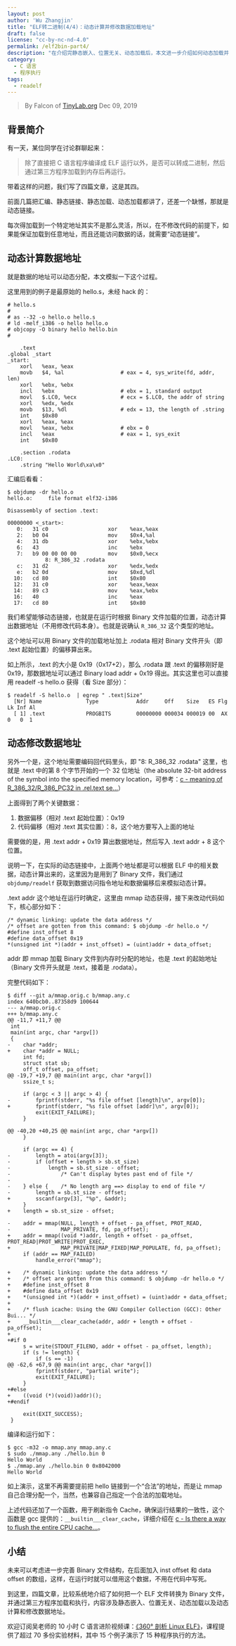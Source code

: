```yaml
---
layout: post
author: 'Wu Zhangjin'
title: "ELF转二进制(4/4)：动态计算并修改数据加载地址"
draft: false
license: "cc-by-nc-nd-4.0"
permalink: /elf2bin-part4/
description: "在介绍完静态嵌入、位置无关、动态加载后，本文进一步介绍如何动态加载并动态计算数据加载地址"
category:
  - C 语言
  - 程序执行
tags:
  - readelf
---
```


> By Falcon of [TinyLab.org][1]
> Dec 09, 2019

## 背景简介

有一天，某位同学在讨论群聊起来：

> 除了直接把 C 语言程序编译成 ELF 运行以外，是否可以转成二进制，然后通过第三方程序加载到内存后再运行。

带着这样的问题，我们写了四篇文章，这是其四。

前面几篇把汇编、静态链接、静态加载、动态加载都讲了，还差一个缺憾，那就是动态链接。

每次得加载到一个特定地址其实不是那么灵活，所以，在不修改代码的前提下，如果能保证加载到任意地址，而且还能访问数据的话，就需要“动态链接”。

## 动态计算数据地址

就是数据的地址可以动态分配，本文模拟一下这个过程。

这里用到的例子是最原始的 hello.s，未经 hack 的：

    # hello.s
    #
    # as --32 -o hello.o hello.s
    # ld -melf_i386 -o hello hello.o
    # objcopy -O binary hello hello.bin
    #

        .text
    .global _start
    _start:
        xorl   %eax, %eax
        movb   $4, %al                  # eax = 4, sys_write(fd, addr, len)
        xorl   %ebx, %ebx
        incl   %ebx                     # ebx = 1, standard output
        movl   $.LC0, %ecx              # ecx = $.LC0, the addr of string
        xorl   %edx, %edx
        movb   $13, %dl                 # edx = 13, the length of .string
        int    $0x80
        xorl   %eax, %eax
        movl   %eax, %ebx               # ebx = 0
        incl   %eax                     # eax = 1, sys_exit
        int    $0x80

        .section .rodata
    .LC0:
        .string "Hello World\xa\x0"

汇编后看看：

    $ objdump -dr hello.o
    hello.o:     file format elf32-i386

    Disassembly of section .text:

    00000000 <_start>:
       0:	31 c0                	xor    %eax,%eax
       2:	b0 04                	mov    $0x4,%al
       4:	31 db                	xor    %ebx,%ebx
       6:	43                   	inc    %ebx
       7:	b9 00 00 00 00       	mov    $0x0,%ecx
    			8: R_386_32	.rodata
       c:	31 d2                	xor    %edx,%edx
       e:	b2 0d                	mov    $0xd,%dl
      10:	cd 80                	int    $0x80
      12:	31 c0                	xor    %eax,%eax
      14:	89 c3                	mov    %eax,%ebx
      16:	40                   	inc    %eax
      17:	cd 80                	int    $0x80

我们希望能够动态链接，也就是在运行时根据 Binary 文件加载的位置，动态计算出数据地址（不用修改代码本身）。也就是说确认 `R_386_32` 这个类型的地址。

这个地址可以用 Binary 文件的加载地址加上 .rodata 相对 Binary 文件开头（即 .text 起始位置）的偏移算出来。

如上所示，.text 的大小是 0x19（0x17+2），那么 .rodata 跟 .text 的偏移刚好是 0x19，那数据地址可以通过 Binary load addr + 0x19 得出。其实这里也可以直接用 readelf -s hello.o 获得（看 Size 部分）：

    $ readelf -S hello.o  | egrep " .text|Size"
      [Nr] Name              Type            Addr     Off    Size   ES Flg Lk Inf Al
      [ 1] .text             PROGBITS        00000000 000034 000019 00  AX  0   0  1

## 动态修改数据地址

另外一个是，这个地址需要编码回代码里头，即 "8: R_386_32 .rodata" 这里，也就是 .text 中的第 8 个字节开始的一个 32 位地址（the absolute 32-bit address of the symbol into the specified memory location，可参考：[c - meaning of R_386_32/R_386_PC32 in .rel.text se...](https://stackoverflow.com/questions/12412064/meaning-of-r-386-32-r-386-pc32-in-rel-text-section-of-elf)）

上面得到了两个关键数据：

1. 数据偏移（相对 .text 起始位置）：0x19
2. 代码偏移（相对 .text 其实位置）：8，这个地方要写入上面的地址

需要做的是，用 .text addr + 0x19 算出数据地址，然后写入 .text addr + 8 这个位置。

说明一下，在实际的动态链接中，上面两个地址都是可以根据 ELF 中的相关数据，动态计算出来的，这里因为是用到了 Binary 文件，我们通过 `objdump/readelf` 获取到数据访问指令地址和数据偏移后来模拟动态计算。

.text addr 这个地址在运行时确定，这里由 mmap 动态获得，接下来改动代码如下，核心部分如下：

    /* dynamic linking: update the data address */
    /* offset are gotten from this command: $ objdump -dr hello.o */
    #define inst_offset 8
    #define data_offset 0x19
    *(unsigned int *)(addr + inst_offset) = (uint)addr + data_offset;

addr 即 mmap 加载 Binary 文件到内存时分配的地址，也是 .text 的起始地址（Binary 文件开头就是 .text，接着是 .rodata）。

完整代码如下：

    $ diff --git a/mmap.orig.c b/mmap.any.c
    index 640bcb0..87358d9 100644
    --- a/mmap.orig.c
    +++ b/mmap.any.c
    @@ -11,7 +11,7 @@
     int
     main(int argc, char *argv[])
     {
    -    char *addr;
    +    char *addr = NULL;
         int fd;
         struct stat sb;
         off_t offset, pa_offset;
    @@ -19,7 +19,7 @@ main(int argc, char *argv[])
         ssize_t s;

         if (argc < 3 || argc > 4) {
    -        fprintf(stderr, "%s file offset [length]\n", argv[0]);
    +        fprintf(stderr, "%s file offset [addr]\n", argv[0]);
             exit(EXIT_FAILURE);
         }

    @@ -40,20 +40,25 @@ main(int argc, char *argv[])
         }

         if (argc == 4) {
    -        length = atoi(argv[3]);
    -        if (offset + length > sb.st_size)
    -            length = sb.st_size - offset;
    -                /* Can't display bytes past end of file */
    -
    -    } else {    /* No length arg ==> display to end of file */
    -        length = sb.st_size - offset;
    +        sscanf(argv[3], "%p", &addr);
         }
    +    length = sb.st_size - offset;

    -    addr = mmap(NULL, length + offset - pa_offset, PROT_READ,
    -                MAP_PRIVATE, fd, pa_offset);
    +    addr = mmap((void *)addr, length + offset - pa_offset, PROT_READ|PROT_WRITE|PROT_EXEC,
    +                MAP_PRIVATE|MAP_FIXED|MAP_POPULATE, fd, pa_offset);
         if (addr == MAP_FAILED)
             handle_error("mmap");

    +    /* dynamic linking: update the data address */
    +    /* offset are gotten from this command: $ objdump -dr hello.o */
    +    #define inst_offset 8
    +    #define data_offset 0x19
    +    *(unsigned int *)(addr + inst_offset) = (uint)addr + data_offset;
    +
    +    /* flush icache: Using the GNU Compiler Collection (GCC): Other Bui... */
    +    __builtin___clear_cache(addr, addr + length + offset - pa_offset);
    +
    +#if 0
         s = write(STDOUT_FILENO, addr + offset - pa_offset, length);
         if (s != length) {
             if (s == -1)
    @@ -62,6 +67,9 @@ main(int argc, char *argv[])
             fprintf(stderr, "partial write");
             exit(EXIT_FAILURE);
         }
    +#else
    +    ((void (*)(void))addr)();
    +#endif

         exit(EXIT_SUCCESS);
     }

编译和运行如下：

    $ gcc -m32 -o mmap.any mmap.any.c
    $ sudo ./mmap.any ./hello.bin 0
    Hello World
    $ ./mmap.any ./hello.bin 0 0x8042000
    Hello World

如上演示，这里不再需要提前把 hello 链接到一个“合法”的地址，而是让 mmap 自己合理分配一个，当然，也兼容自己指定一个合法的加载地址。

上述代码还加了一个函数，用于刷新指令 Cache，确保运行结果的一致性，这个函数是 gcc 提供的：`__builtin___clear_cache`，详细介绍在 [c - Is there a way to flush the entire CPU cache...](https://stackoverflow.com/questions/48527189/is-there-a-way-to-flush-the-entire-cpu-cache-related-to-a-program)。

## 小结

未来可以考虑进一步完善 Binary 文件结构，在后面加入 inst offset 和 data offset 的数组，这样，在运行时就可以借用这个数据，不用在代码中写死。

到这里，四篇文章，比较系统地介绍了如何把一个 ELF 文件转换为 Binary 文件，并通过第三方程序加载和执行，内容涉及静态嵌入、位置无关、动态加载以及动态计算和修改数据地址。

欢迎订阅吴老师的 10 小时 C 语言进阶视频课：[《360° 剖析 Linux ELF》](https://www.cctalk.com/m/group/88089283)，课程提供了超过 70 多份实验材料，其中 15 个例子演示了 15 种程序执行的方法。

[1]: http://tinylab.org
